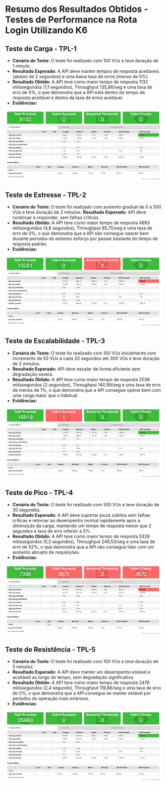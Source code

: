 # Resumo dos Resultados Obtidos - Testes de Performance na Rota Login Utilizando K6
## Teste de Carga - TPL-1
- **Cenário do Teste:** O teste foi realizado com 100 VUs e teve duração de 1 minuto.
- **Resultado Esperado:** A API deve manter tempos de resposta aceitáveis (abaixo de 2 segundos) e uma baixa taxa de erros (menos de 5%).
- **Resultado Obtido:** A API teve como maior tempo de resposta 1132 milissegundos (1,1 segundos), Throughput 135,86/seg e uma taxa de erro de 0%, o que demonstra que a API está dentro do tempo de resposta aceitável e dentro da taxa de erros aceitável.
- **Evidências:**

![Resultado Post Login Carga](https://github.com/ItzOliver/Programa_de_Bolsas_AWS_for_Software_Quality_Test_Automation/blob/pb_sprint6/src/ResultadoPostLoginCarga.png?raw=true)

## Teste de Estresse - TPL-2
- **Cenário do Teste:** O teste foi realizado com aumento gradual de 0 a 300 VUs e teve duração de 2 minutos. **Resultado Esperado:** API deve continuar a responder, sem falhas críticas.
- **Resultado Obtido:** A API teve como maior tempo de resposta 4893 milissegundos (4,8 segundos), Throughput 85,75/seg e uma taxa de erro de 0%, o que demonstra que a API não consegue operar bem durante períodos de extremo esforço por passar bastante do tempo de resposta padrão.
- **Evidências:** 

![Resultado Get Login Estresse](https://github.com/ItzOliver/Programa_de_Bolsas_AWS_for_Software_Quality_Test_Automation/blob/pb_sprint6/src/ResultadoPostLoginEstresse.png?raw=true)

## Teste de Escalabilidade - TPL-3
- **Cenário do Teste:** O teste foi realizado com 100 VUs inicialmente com incremento de 50 VUs a cada 20 segundos até 300 VUs e teve duração de 2 minutos.
- **Resultado Esperado:** API deve escalar de forma eficiente sem degradação severa.
- **Resultado Obtido:** A API teve como maior tempo de resposta 2036 milissegundos (2 segundos), Throughput 140,99/seg e uma taxa de erro de menos de 1%, o que demonstra que a API consegue operar bem com uma carga maior que o habitual.
- **Evidências:**

![Resultado Get Login Escalabilidade](https://github.com/ItzOliver/Programa_de_Bolsas_AWS_for_Software_Quality_Test_Automation/blob/pb_sprint6/src/ResultadoPostLoginEscalabilidade.png?raw=true)

## Teste de Pico - TPL-4
- **Cenário do Teste:** O teste foi realizado com 500 VUs e teve duração de 30 segundos.
- **Resultado Esperado:** A API deve suportar picos súbitos sem falhas críticas e retornar ao desempenho normal rapidamente após a diminuição da carga, mantendo um tempo de resposta menor que 2 segundos e taxa de erro inferior a 5%.
- **Resultado Obtido:** A API teve como maior tempo de resposta 5326 milissegundos (5,3 segundos), Throughput 246,53/seg e uma taxa de erro de 52%, o que demonstra que a API não consegue lidar com um aumento abrupto de requisições.
- **Evidências:**

![Resultado Get Login Pico](https://github.com/ItzOliver/Programa_de_Bolsas_AWS_for_Software_Quality_Test_Automation/blob/pb_sprint6/src/ResultadoPostLoginPico.png?raw=true)

## Teste de Resistência - TPL-5
- **Cenário do Teste:** O teste foi realizado com 100 VUs e teve duração de 5 minutos.
- **Resultado Esperado:** A API deve manter um desempenho estável e aceitável ao longo do tempo, sem degradação significativa.
- **Resultado Obtido:** A API teve como maior tempo de resposta 2476 milissegundos (2,4 segundo), Throughput 119,86/seg e uma taxa de erro de 0%, o que demonstra que a API consegue se manter estável por períodos de operação mais extensos. 
- **Evidências:** 

![Resultado Get Login Resistencia](https://github.com/ItzOliver/Programa_de_Bolsas_AWS_for_Software_Quality_Test_Automation/blob/pb_sprint6/src/ResultadoPostLoginResistencia.png?raw=true)
